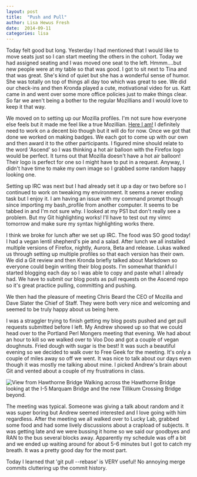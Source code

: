 ```yaml
---
layout: post
title:  "Push and Pull"
author: Lisa Hewus Fresh
date:  2014-09-11 
categories: lisa 
---
```



Today felt good but long. Yesterday I had mentioned that I would like to move seats just so I can start meeting the others in the cohort. Today we had assigned seating and I was moved one seat to the left. Hmmm....but new people were at my table so that was good. I got to sit next to Tina and that was great. She's kind of quiet but she has a wonderful sense of humor. She was totally on top of things all day too which was great to see. We did our check-ins and then Kronda played a cute, motivational video for us. Katt came in and went over some more office policies just to make things clear. So far we aren't being a bother to the regular Mozillians and I would love to keep it that way.

We moved on to setting up our Mozilla profiles. I'm not sure how everyone else feels but it made me feel like a true Mozillian. <a title="It's me!" href="https://mozillians.org/en-US/u/bugZPDX/" target="_blank">Here I am!</a> I definitely need to work on a decent bio though but it will do for now. Once we got that done we worked on making badges. We each got to come up with our own and then award it to the other participants. I figured mine should relate to the word 'Ascend' so I was thinking a hot air balloon with the Firefox logo would be perfect. It turns out that Mozilla doesn't have a hot air balloon! Their logo is perfect for one so I might have to put in a request. Anyway, I didn't have time to make my own image so I grabbed some random happy looking one.

Setting up IRC was next but I had already set it up a day or two before so I continued to work on tweaking my environment. It seems a never ending task but I enjoy it. I am having an issue with my command prompt though since importing my bash_profile from another computer. It seems to be tabbed in and I'm not sure why. I looked at my PS1 but don't really see a problem. But my Git highlighting works! I'll have to test out my vimrc tomorrow and make sure my syntax highlighting works there.

I think we broke for lunch after we set up IRC. The food was SO good today! I had a vegan lentil shepherd's pie and a salad. After lunch we all installed multiple versions of Firefox, nightly, Aurora, Beta and release. Lukas walked us through setting up multiple profiles so that each version has their own. We did a Git review and then Kronda briefly talked about Markdown so everyone could begin writing their blog posts. I'm somewhat thankful I started blogging each day so I was able to copy and paste what I already had. We have to submit our blog posts as pull requests on the Ascend repo so it's great practice pulling, committing and pushing.

We then had the pleasure of meeting Chris Beard the CEO of Mozilla and Dave Slater the Chief of Staff. They were both very nice and welcoming and seemed to be truly happy about us being here.

I was a straggler trying to finish getting my blog posts pushed and get pull requests submitted before I left. My Andrew showed up so that we could head over to the Portland Perl Mongers meeting that evening. We had about an hour to kill so we walked over to Voo Doo and got a couple of vegan doughnuts. Fried dough with sugar is the best! It was such a beautiful evening so we decided to walk over to Free Geek for the meeting. It's only a couple of miles away so off we went. It was nice to talk about our days even though it was mostly me talking about mine. I picked Andrew's brain about Git and vented about a couple of my frustrations in class.

<img src="/participants/portland/lisa/images/FromHawthorneBridge.jpg" alt="View from Hawthorne Bridge" class="inline"/>
Walking across the Hawthorne Bridge looking at the I-5 Marquam Bridge and the new Tillikum Crossing Bridge beyond.

The meeting was typical. Someone was giving a talk about random and it was super boring but Andrew seemed interested and I love going with him regardless. After the meeting we all walked over to Lucky Lab, grabbed some food and had some lively discussions about a crapload of subjects. It was getting late and we were bussing it home so we said our goodbyes and RAN to the bus several blocks away. Apparently my schedule was off a bit and we ended up waiting around for about 5-6 minutes but I got to catch my breath. It was a pretty good day for the most part.

Today I learned that 'git pull --rebase' is VERY useful! No annoying merge commits cluttering up the commit history.
